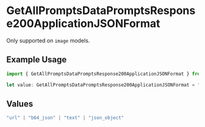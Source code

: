 # GetAllPromptsDataPromptsResponse200ApplicationJSONFormat

Only supported on `image` models.

## Example Usage

```typescript
import { GetAllPromptsDataPromptsResponse200ApplicationJSONFormat } from "@orq-ai/node/models/operations";

let value: GetAllPromptsDataPromptsResponse200ApplicationJSONFormat = "url";
```

## Values

```typescript
"url" | "b64_json" | "text" | "json_object"
```
